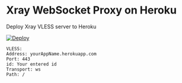 # Xray WebSocket Proxy on Heroku
Deploy Xray VLESS server to Heroku

[![Deploy](https://www.herokucdn.com/deploy/button.png)](https://dashboard.heroku.com/new?template=https://github.com/Morton-L/Xray-Heroku/tree/main)


```
VLESS:
Address: yourAppName.herokuapp.com
Port: 443
id: Your entered id
Transport: ws
Path: /
